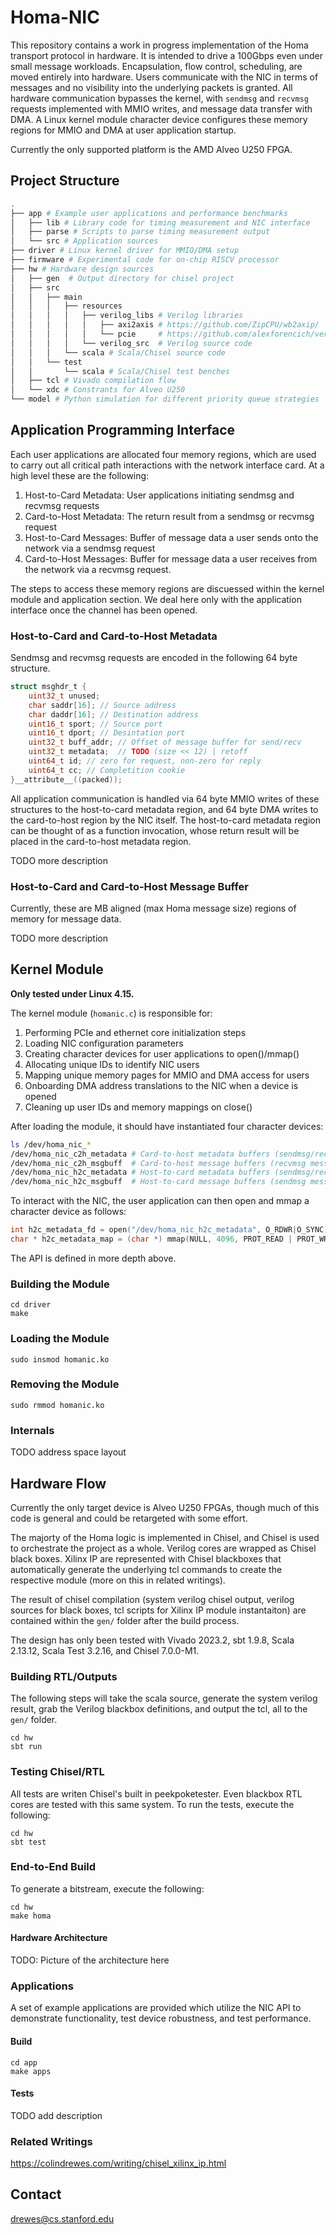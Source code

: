 # Homa-NIC
This repository contains a work in progress implementation of the Homa transport protocol in hardware. It is intended to drive a 100Gbps even under small message workloads. Encapsulation, flow control, scheduling, are moved entirely into hardware. Users communicate with the NIC in terms of messages and no visibility into the underlying packets is granted. All hardware communication bypasses the kernel, with `sendmsg` and `recvmsg` requests implemented with MMIO writes, and message data transfer with DMA. A Linux kernel module character device configures these memory regions for MMIO and DMA at user application startup.

Currently the only supported platform is the AMD Alveo U250 FPGA.

## Project Structure
```bash
.
├── app # Example user applications and performance benchmarks
│   ├── lib # Library code for timing measurement and NIC interface
│   ├── parse # Scripts to parse timing measurement output
│   └── src # Application sources
├── driver # Linux kernel driver for MMIO/DMA setup
├── firmware # Experimental code for on-chip RISCV processor  
├── hw # Hardware design sources
│   ├── gen  # Output directory for chisel project
│   ├── src  
│   │   ├── main
│   │   │   ├── resources
│   │   │   │   ├── verilog_libs # Verilog libraries 
│   │   │   │   │   ├── axi2axis # https://github.com/ZipCPU/wb2axip/
│   │   │   │   │   └── pcie     # https://github.com/alexforencich/verilog-pcie
│   │   │   │   └── verilog_src  # Verilog source code
│   │   │   └── scala # Scala/Chisel source code
│   │   └── test 
│   │       └── scala # Scala/Chisel test benches
│   ├── tcl # Vivado compilation flow
│   └── xdc # Constrants for Alveo U250
└── model # Python simulation for different priority queue strategies
```

## Application Programming Interface

Each user applications are allocated four memory regions, which are used to carry out all critical path interactions with the network interface card. At a high level these are the following:
1) Host-to-Card Metadata: User applications initiating sendmsg and recvmsg requests
2) Card-to-Host Metadata: The return result from a sendmsg or recvmsg request
3) Host-to-Card Messages: Buffer of message data a user sends onto the network via a sendmsg request
4) Card-to-Host Messages: Buffer for message data a user receives from the network via a recvmsg request.

The steps to access these memory regions are discuessed within the kernel module and application section. We deal here only with the application interface once the channel has been opened.

### Host-to-Card and Card-to-Host Metadata

Sendmsg and recvmsg requests are encoded in the following 64 byte structure. 
```C
struct msghdr_t {
    uint32_t unused; 
    char saddr[16]; // Source address
    char daddr[16]; // Destination address
    uint16_t sport; // Source port
    uint16_t dport; // Desintation port
    uint32_t buff_addr; // Offset of message buffer for send/recv
    uint32_t metadata;  // TODO (size << 12) | retoff   
    uint64_t id; // zero for request, non-zero for reply
    uint64_t cc; // Completition cookie
}__attribute__((packed));
```
All application communication is handled via 64 byte MMIO writes of these structures to the host-to-card metadata region, and 64 byte DMA writes to the card-to-host region by the NIC itself. The host-to-card metadata region can be thought of as a function invocation, whose return result will be placed in the card-to-host metadata region.

TODO more description

### Host-to-Card and Card-to-Host Message Buffer
Currently, these are MB aligned (max Homa message size) regions of memory for message data.

TODO more description

## Kernel Module
**Only tested under Linux 4.15.**

The kernel module (`homanic.c`) is responsible for:
1) Performing PCIe and ethernet core initialization steps
2) Loading NIC configuration parameters
3) Creating character devices for user applications to open()/mmap()
4) Allocating unique IDs to identify NIC users
5) Mapping unique memory pages for MMIO and DMA access for users
5) Onboarding DMA address translations to the NIC when a device is opened
6) Cleaning up user IDs and memory mappings on close()

After loading the module, it should have instantiated four character devices:
```bash
ls /dev/homa_nic_*
/dev/homa_nic_c2h_metadata # Card-to-host metadata buffers (sendmsg/recvmsg responses)
/dev/homa_nic_c2h_msgbuff  # Card-to-host message buffers (recvmsg message data)
/dev/homa_nic_h2c_metadata # Host-to-card metadata buffers (sendmsg/recvmsg requests)
/dev/homa_nic_h2c_msgbuff  # Host-to-card message buffers (sendmsg message data)
```

To interact with the NIC, the user application can then open and mmap a character device as follows:
```C
int h2c_metadata_fd = open("/dev/homa_nic_h2c_metadata", O_RDWR|O_SYNC);
char * h2c_metadata_map = (char *) mmap(NULL, 4096, PROT_READ | PROT_WRITE, MAP_SHARED, h2c_metadata_fd, 0);
```
The API is defined in more depth above.

### Building the Module
```
cd driver
make
```

### Loading the Module
```
sudo insmod homanic.ko
```

### Removing the Module
```
sudo rmmod homanic.ko
```

### Internals
TODO address space layout 

## Hardware Flow
Currently the only target device is Alveo U250 FPGAs, though much of this code is general and could be retargeted with some effort.

The majorty of the Homa logic is implemented in Chisel, and Chisel is used to orchestrate the project as a whole. Verilog cores are wrapped as Chisel black boxes. Xilinx IP are represented with Chisel blackboxes that automatically generate the underlying tcl commands to create the respective module (more on this in related writings).

The result of chisel compilation (system verilog chisel output, verilog sources for black boxes, tcl scripts for Xilinx IP module instantaiton) are contained within the `gen/` folder after the build process.

The design has only been tested with Vivado 2023.2, sbt 1.9.8, Scala 2.13.12, Scala Test 3.2.16, and Chisel 7.0.0-M1.

### Building RTL/Outputs
The following steps will take the scala source, generate the system verilog result, grab the Verilog blackbox definitions, and output the tcl, all to the `gen/` folder.
```
cd hw
sbt run
```

### Testing Chisel/RTL
All tests are writen Chisel's built in peekpoketester. Even blackbox RTL cores are tested with this same system. To run the tests, execute the following: 
```
cd hw
sbt test 
```

### End-to-End Build
To generate a bitstream, execute the following:
```
cd hw
make homa
```

#### Hardware Architecture
TODO: Picture of the architecture here 


### Applications
A set of example applications are provided which utilize the NIC API to demonstrate functionality, test device robustness, and test performance. 

#### Build
```
cd app
make apps
```

#### Tests
TODO add description 

### Related Writings
https://colindrewes.com/writing/chisel_xilinx_ip.html

## Contact
drewes@cs.stanford.edu